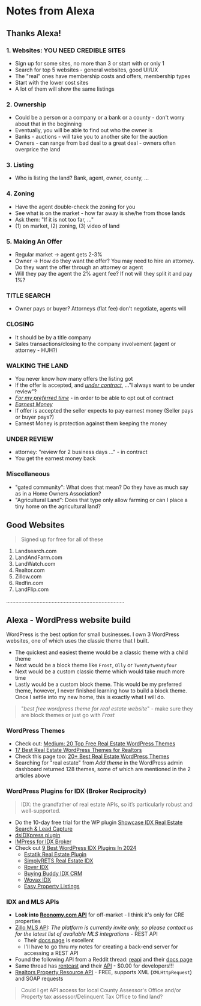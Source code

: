 # Notes from Alexa

## Thanks Alexa!

### 1. Websites: YOU NEED CREDIBLE SITES

- Sign up for some sites, no more than 3 or start with or only 1
- Search for top 5 websites - general websites, good UI/UX
- The "real" ones have membership costs and offers, membership types
- Start with the lower cost sites
- A lot of them will show the same listings

### 2. Ownership

- Could be a person or a company or a bank or a county - don't worry about that in the beginning
- Eventually, you will be able to find out who the owner is
- Banks - auctions - will take you to another site for the auction
- Owners - can range from bad deal to a great deal - owners often overprice the land

### 3. Listing

- Who is listing the land? Bank, agent, owner, county, ...

### 4. Zoning

- Have the agent double-check the zoning for you
- See what is on the market - how far away is she/he from those lands
- Ask them: "If it is not too far, …"
- (1) on market, (2) zoning, (3) video of land

### 5. Making An Offer

- Regular market -> agent gets 2-3%
- Owner -> How do they want the offer? You may need to hire an attorney. Do they want the offer through an attorney or agent
- Will they pay the agent the 2% agent fee? If not will they split it and pay 1%?

### TITLE SEARCH

- Owner pays or buyer? Attorneys (flat fee) don't negotiate, agents will

### CLOSING

- It should be by a title company
- Sales transactions/closing to the company involvement (agent or attorney - HUH?)

### WALKING THE LAND

- You never know how many offers the listing got
- If the offer is accepted, and <em><ins>under contract</ins></em>, …"I always want to be under review"?
- <em><ins>For my preferred time</ins></em> - in order to be able to opt out of contract
- <em><ins>Earnest Money</ins></em>
- If offer is accepted the seller expects to pay earnest money (Seller pays or buyer pays?)
- Earnest Money is protection against them keeping the money

### UNDER REVIEW

- attorney: "review for 2 business days …" - in contract
- You get the earnest money back

### Miscellaneous

- "gated community": What does that mean? Do they have as much say as in a Home Owners Association?
- "Agricultural Land": Does that type only allow farming or can I place a tiny home on the agricultural land?

## Good Websites

> Signed up for free for all of these

1. Landsearch.com
2. LandAndFarm.com
3. LandWatch.com
4. Realtor.com
5. Zillow.com
6. Redfin.com
7. LandFlip.com

..............................................................................

## Alexa - WordPress website build

WordPress is the best option for small businesses. I own 3 WordPress websites, one of which uses the classic theme that I built.

- The quickest and easiest theme would be a classic theme with a child theme
- Next would be a block theme like `Frost`, `Olly` or `Twentytwentyfour`
- Next would be a custom classic theme which would take much more time
- Lastly would be a custom block theme. This would be my preferred theme, however, I never finished learning how to build a block theme. Once I settle into my new home, this is exactly what I will do.

> "_best free wordpress theme for real estate website_" - make sure they are block themes or just go with _Frost_

### WordPress Themes

- Check out: [Medium: 20 Top Free Real Estate WordPress Themes](https://medium.com/@Don_Peno/20-top-free-real-estate-wordpress-themes-133f0f3cee1c)
- [17 Best Real Estate WordPress Themes for Realtors](https://www.wpbeginner.com/showcase/best-real-estate-themes-for-wordpress/)
- Check this page too: [20+ Best Real Estate WordPress Themes](https://wpthemego.com/best-real-estate-wordpress-themes/)
- Searching for "real estate" from _Add theme_ in the WordPress admin dashboard returned 128 themes, some of which are mentioned in the 2 articles above

### WordPress Plugins for IDX (Broker Reciprocity)

> IDX: the grandfather of real estate APIs, so it’s particularly robust and well-supported.

- Do the 10-day free trial for the WP plugin [Showcase IDX Real Estate Search & Lead Capture](https://wordpress.org/plugins/showcase-idx/)
- [dsIDXpress plugin](https://www.diversesolutions.com/solutions/idx-for-wordpress/)
- [IMPress for IDX Broker](https://wordpress.org/plugins/idx-broker-platinum/)
- Check out [9 Best WordPress IDX Plugins In 2024](https://cyberchimps.com/blog/best-idx-plugins-for-wordpress/)
  - [Estatik Real Estate Plugin](https://wordpress.org/plugins/estatik/)
  - [SimplyRETS Real Estate IDX](https://wordpress.org/plugins/simply-rets/)
  - [Rover IDX](https://wordpress.org/plugins/rover-idx/)
  - [Buying Buddy IDX CRM](https://wordpress.org/plugins/buying-buddy-idx-crm/)
  - [Wovax IDX](https://wordpress.org/plugins/wovax-idx/)
  - [Easy Property Listings](https://wordpress.org/plugins/easy-property-listings/)

### IDX and MLS APIs

- **Look into [Reonomy.com API](https://www.reonomy.com/solutions/data-solutions/)** for off-market - I think it's only for CRE properties
- [Zillo MLS API](https://www.zillowgroup.com/developers/api/mls-broker-data/mls-listings/): _The platform is currently invite only, so please contact us for the latest list of available MLS integrations_ - REST API
  - Their [docs page](https://bridgedataoutput.com/docs/platform/API) is excellent
  - I'll have to go thru my notes for creating a back-end server for accessing a REST API
- Found the following API from a Reddit thread: [reapi](https://www.realestateapi.com/) and their [docs page](https://developer.realestateapi.com/reference/welcome-to-realestateapi)
- Same thread has [rentcast](https://www.rentcast.io/api) and their [API](https://developers.rentcast.io/reference/introduction) - $0.00 for developers!!!
- [Realtors Property Resource API](https://support.narrpr.com/hc/en-us/articles/204962850-API-FAQs) - FREE, supports XML (`XMLHttpRequest`) and SOAP requests

> Could I get API access for local County Assessor's Office and/or Property tax assessor/Delinquent Tax Office to find land?

<!--
  MOVE THIS INTO MY WORDPRESS FOLDER AT A LATER TIME - JAKSON RECOMMENDED HOSTING:
  1. Cloudways
  2. Rocket
  3. Kinsta

  - Look into "All In One SEO" and "Slim SEO"
  - On-Page SEO vs Content SEO?
 -->

